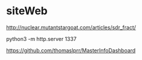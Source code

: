 # siteWeb

http://nuclear.mutantstargoat.com/articles/sdr_fract/

python3 -m http.server 1337

https://github.com/thomaslprr/MasterInfoDashboard